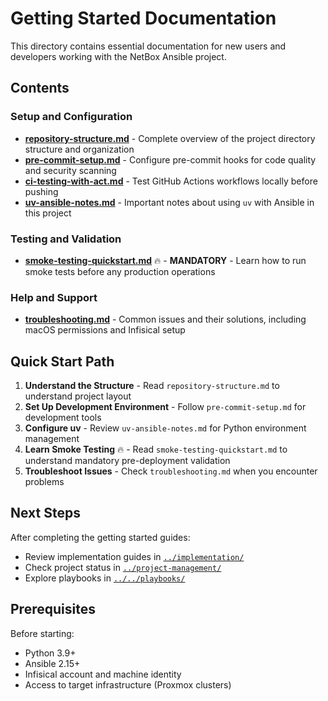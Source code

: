 # Getting Started Documentation

This directory contains essential documentation for new users and developers working with the NetBox Ansible project.

## Contents

### Setup and Configuration

- **[repository-structure.md](repository-structure.md)** - Complete overview of the project directory structure and organization
- **[pre-commit-setup.md](pre-commit-setup.md)** - Configure pre-commit hooks for code quality and security scanning
- **[ci-testing-with-act.md](ci-testing-with-act.md)** - Test GitHub Actions workflows locally before pushing
- **[uv-ansible-notes.md](uv-ansible-notes.md)** - Important notes about using `uv` with Ansible in this project

### Testing and Validation

- **[smoke-testing-quickstart.md](smoke-testing-quickstart.md)** 🔥 - **MANDATORY** - Learn how to run smoke tests before any production operations

### Help and Support

- **[troubleshooting.md](troubleshooting.md)** - Common issues and their solutions, including macOS permissions and Infisical setup

## Quick Start Path

1. **Understand the Structure** - Read `repository-structure.md` to understand project layout
2. **Set Up Development Environment** - Follow `pre-commit-setup.md` for development tools
3. **Configure uv** - Review `uv-ansible-notes.md` for Python environment management
4. **Learn Smoke Testing** 🔥 - Read `smoke-testing-quickstart.md` to understand mandatory pre-deployment validation
5. **Troubleshoot Issues** - Check `troubleshooting.md` when you encounter problems

## Next Steps

After completing the getting started guides:

- Review implementation guides in [`../implementation/`](../implementation/)
- Check project status in [`../project-management/`](../project-management/)
- Explore playbooks in [`../../playbooks/`](../../playbooks/)

## Prerequisites

Before starting:

- Python 3.9+
- Ansible 2.15+
- Infisical account and machine identity
- Access to target infrastructure (Proxmox clusters)
